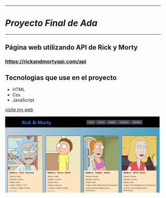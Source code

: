 ____________________________________________________________
# ***Proyecto Final de Ada***
____________________________________________________________

## Página web utilizando API de Rick y Morty

### https://rickandmortyapi.com/api


## Tecnologias que use en el proyecto
- HTML
- Css
- JavaScript

[visite my web](https://solxgonzalez.github.io/Proyecto-Final-Ada/)

<img src="./proyecto ada 1.png" width="500">